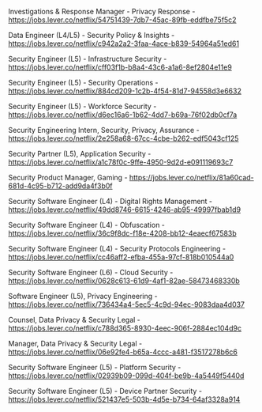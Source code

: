 Investigations & Response Manager - Privacy Response - https://jobs.lever.co/netflix/54751439-7db7-45ac-89fb-eddfbe75f5c2

Data Engineer (L4/L5) - Security Policy & Insights - https://jobs.lever.co/netflix/c942a2a2-3faa-4ace-b839-54964a51ed61

Security Engineer (L5) - Infrastructure Security - https://jobs.lever.co/netflix/cff03f1b-b8a4-43c6-a1a6-8ef2804e11e9

Security Engineer (L5) - Security Operations - https://jobs.lever.co/netflix/884cd209-1c2b-4f54-81d7-94558d3e6632

Security Engineer (L5) - Workforce Security - https://jobs.lever.co/netflix/d6ec16a6-1b62-4dd7-b69a-76f02db0cf7a

Security Engineering Intern, Security, Privacy, Assurance - https://jobs.lever.co/netflix/2e258a68-67cc-4cbe-b262-edf5043cf125

Security Partner (L5), Application Security - https://jobs.lever.co/netflix/a1c78f0c-9ffe-4950-9d2d-e091119693c7

Security Product Manager, Gaming - https://jobs.lever.co/netflix/81a60cad-681d-4c95-b712-add9da4f3b0f

Security Software Engineer (L4) - Digital Rights Management - https://jobs.lever.co/netflix/49dd8746-6615-4246-ab95-49997fbab1d9

Security Software Engineer (L4) - Obfuscation - https://jobs.lever.co/netflix/36c9f8dc-f18e-4208-bb12-4eaecf67583b

Security Software Engineer (L4) - Security Protocols Engineering - https://jobs.lever.co/netflix/cc46aff2-efba-455a-97cf-818b010544a0

Security Software Engineer (L6) - Cloud Security - https://jobs.lever.co/netflix/0628c613-61d9-4af1-82ae-58473468330b

Software Engineer (L5), Privacy Engineering - https://jobs.lever.co/netflix/736434a4-5ec5-4c9d-94ec-9083daa4d037

Counsel,  Data Privacy & Security Legal - https://jobs.lever.co/netflix/c788d365-8930-4eec-906f-2884ec104d9c

Manager,  Data Privacy & Security Legal - https://jobs.lever.co/netflix/06e92fe4-b65a-4ccc-a481-f3517278b6c6

Security Software Engineer (L5) - Platform Security - https://jobs.lever.co/netflix/02939b09-099d-404f-be9b-4a5449f5440d

Security Software Engineer (L5) - Device Partner Security - https://jobs.lever.co/netflix/521437e5-503b-4d5e-b734-64af3328a914


